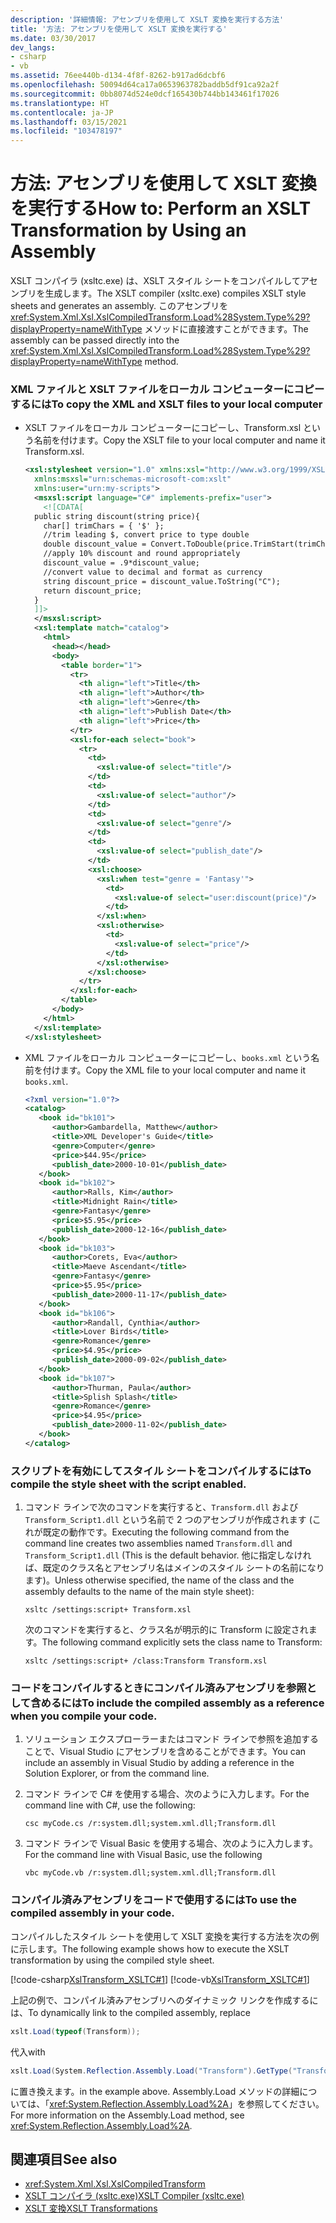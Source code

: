 ```yaml
---
description: '詳細情報: アセンブリを使用して XSLT 変換を実行する方法'
title: '方法: アセンブリを使用して XSLT 変換を実行する'
ms.date: 03/30/2017
dev_langs:
- csharp
- vb
ms.assetid: 76ee440b-d134-4f8f-8262-b917ad6dcbf6
ms.openlocfilehash: 50094d64ca17a0653963782baddb5df91ca92a2f
ms.sourcegitcommit: 0bb8074d524e0dcf165430b744bb143461f17026
ms.translationtype: HT
ms.contentlocale: ja-JP
ms.lasthandoff: 03/15/2021
ms.locfileid: "103478197"
---
```

# <a name="how-to-perform-an-xslt-transformation-by-using-an-assembly"></a><span data-ttu-id="747c9-103">方法: アセンブリを使用して XSLT 変換を実行する</span><span class="sxs-lookup"><span data-stu-id="747c9-103">How to: Perform an XSLT Transformation by Using an Assembly</span></span>

<span data-ttu-id="747c9-104">XSLT コンパイラ (xsltc.exe) は、XSLT スタイル シートをコンパイルしてアセンブリを生成します。</span><span class="sxs-lookup"><span data-stu-id="747c9-104">The XSLT compiler (xsltc.exe) compiles XSLT style sheets and generates an assembly.</span></span> <span data-ttu-id="747c9-105">このアセンブリを <xref:System.Xml.Xsl.XslCompiledTransform.Load%28System.Type%29?displayProperty=nameWithType> メソッドに直接渡すことができます。</span><span class="sxs-lookup"><span data-stu-id="747c9-105">The assembly can be passed directly into the <xref:System.Xml.Xsl.XslCompiledTransform.Load%28System.Type%29?displayProperty=nameWithType> method.</span></span>  
  
### <a name="to-copy-the-xml-and-xslt-files-to-your-local-computer"></a><span data-ttu-id="747c9-106">XML ファイルと XSLT ファイルをローカル コンピューターにコピーするには</span><span class="sxs-lookup"><span data-stu-id="747c9-106">To copy the XML and XSLT files to your local computer</span></span>  
  
- <span data-ttu-id="747c9-107">XSLT ファイルをローカル コンピューターにコピーし、Transform.xsl という名前を付けます。</span><span class="sxs-lookup"><span data-stu-id="747c9-107">Copy the XSLT file to your local computer and name it Transform.xsl.</span></span>  
  
    ```xml  
    <xsl:stylesheet version="1.0" xmlns:xsl="http://www.w3.org/1999/XSL/Transform"  
      xmlns:msxsl="urn:schemas-microsoft-com:xslt"  
      xmlns:user="urn:my-scripts">  
      <msxsl:script language="C#" implements-prefix="user">  
        <![CDATA[  
      public string discount(string price){  
        char[] trimChars = { '$' };  
        //trim leading $, convert price to type double  
        double discount_value = Convert.ToDouble(price.TrimStart(trimChars));  
        //apply 10% discount and round appropriately  
        discount_value = .9*discount_value;  
        //convert value to decimal and format as currency  
        string discount_price = discount_value.ToString("C");  
        return discount_price;  
      }  
      ]]>  
      </msxsl:script>  
      <xsl:template match="catalog">  
        <html>  
          <head></head>  
          <body>  
            <table border="1">  
              <tr>  
                <th align="left">Title</th>  
                <th align="left">Author</th>  
                <th align="left">Genre</th>  
                <th align="left">Publish Date</th>  
                <th align="left">Price</th>  
              </tr>  
              <xsl:for-each select="book">  
                <tr>  
                  <td>  
                    <xsl:value-of select="title"/>  
                  </td>  
                  <td>  
                    <xsl:value-of select="author"/>  
                  </td>  
                  <td>  
                    <xsl:value-of select="genre"/>  
                  </td>  
                  <td>  
                    <xsl:value-of select="publish_date"/>  
                  </td>  
                  <xsl:choose>  
                    <xsl:when test="genre = 'Fantasy'">  
                      <td>  
                        <xsl:value-of select="user:discount(price)"/>  
                      </td>  
                    </xsl:when>  
                    <xsl:otherwise>  
                      <td>  
                        <xsl:value-of select="price"/>  
                      </td>  
                    </xsl:otherwise>  
                  </xsl:choose>  
                </tr>  
              </xsl:for-each>  
            </table>  
          </body>  
        </html>  
      </xsl:template>  
    </xsl:stylesheet>  
    ```  
  
- <span data-ttu-id="747c9-108">XML ファイルをローカル コンピューターにコピーし、`books.xml` という名前を付けます。</span><span class="sxs-lookup"><span data-stu-id="747c9-108">Copy the XML file to your local computer and name it `books.xml`.</span></span>  
  
    ```xml  
    <?xml version="1.0"?>  
    <catalog>  
       <book id="bk101">  
          <author>Gambardella, Matthew</author>  
          <title>XML Developer's Guide</title>  
          <genre>Computer</genre>  
          <price>$44.95</price>  
          <publish_date>2000-10-01</publish_date>  
       </book>  
       <book id="bk102">  
          <author>Ralls, Kim</author>  
          <title>Midnight Rain</title>  
          <genre>Fantasy</genre>  
          <price>$5.95</price>  
          <publish_date>2000-12-16</publish_date>  
       </book>  
       <book id="bk103">  
          <author>Corets, Eva</author>  
          <title>Maeve Ascendant</title>  
          <genre>Fantasy</genre>  
          <price>$5.95</price>  
          <publish_date>2000-11-17</publish_date>  
       </book>  
       <book id="bk106">  
          <author>Randall, Cynthia</author>  
          <title>Lover Birds</title>  
          <genre>Romance</genre>  
          <price>$4.95</price>  
          <publish_date>2000-09-02</publish_date>  
       </book>  
       <book id="bk107">  
          <author>Thurman, Paula</author>  
          <title>Splish Splash</title>  
          <genre>Romance</genre>  
          <price>$4.95</price>  
          <publish_date>2000-11-02</publish_date>  
       </book>  
    </catalog>  
    ```  
  
### <a name="to-compile-the-style-sheet-with-the-script-enabled"></a><span data-ttu-id="747c9-109">スクリプトを有効にしてスタイル シートをコンパイルするには</span><span class="sxs-lookup"><span data-stu-id="747c9-109">To compile the style sheet with the script enabled.</span></span>  
  
1. <span data-ttu-id="747c9-110">コマンド ラインで次のコマンドを実行すると、`Transform.dll` および `Transform_Script1.dll` という名前で 2 つのアセンブリが作成されます (これが既定の動作です。</span><span class="sxs-lookup"><span data-stu-id="747c9-110">Executing the following command from the command line creates two assemblies named `Transform.dll` and `Transform_Script1.dll` (This is the default behavior.</span></span> <span data-ttu-id="747c9-111">他に指定しなければ、既定のクラス名とアセンブリ名はメインのスタイル シートの名前になります)。</span><span class="sxs-lookup"><span data-stu-id="747c9-111">Unless otherwise specified, the name of the class and the assembly defaults to the name of the main style sheet):</span></span>  
  
    ```console  
    xsltc /settings:script+ Transform.xsl  
    ```
  
    <span data-ttu-id="747c9-112">次のコマンドを実行すると、クラス名が明示的に Transform に設定されます。</span><span class="sxs-lookup"><span data-stu-id="747c9-112">The following command explicitly sets the class name to Transform:</span></span>  
  
    ```console  
    xsltc /settings:script+ /class:Transform Transform.xsl  
    ```  
  
### <a name="to-include-the-compiled-assembly-as-a-reference-when-you-compile-your-code"></a><span data-ttu-id="747c9-113">コードをコンパイルするときにコンパイル済みアセンブリを参照として含めるには</span><span class="sxs-lookup"><span data-stu-id="747c9-113">To include the compiled assembly as a reference when you compile your code.</span></span>  
  
1. <span data-ttu-id="747c9-114">ソリューション エクスプローラーまたはコマンド ラインで参照を追加することで、Visual Studio にアセンブリを含めることができます。</span><span class="sxs-lookup"><span data-stu-id="747c9-114">You can include an assembly in Visual Studio by adding a reference in the Solution Explorer, or from the command line.</span></span>  
  
2. <span data-ttu-id="747c9-115">コマンド ラインで C# を使用する場合、次のように入力します。</span><span class="sxs-lookup"><span data-stu-id="747c9-115">For the command line with C#, use the following:</span></span>  
  
    ```console  
    csc myCode.cs /r:system.dll;system.xml.dll;Transform.dll  
    ```  
  
3. <span data-ttu-id="747c9-116">コマンド ラインで Visual Basic を使用する場合、次のように入力します。</span><span class="sxs-lookup"><span data-stu-id="747c9-116">For the command line with Visual Basic, use the following</span></span>  
  
    ```console  
    vbc myCode.vb /r:system.dll;system.xml.dll;Transform.dll  
    ```  
  
### <a name="to-use-the-compiled-assembly-in-your-code"></a><span data-ttu-id="747c9-117">コンパイル済みアセンブリをコードで使用するには</span><span class="sxs-lookup"><span data-stu-id="747c9-117">To use the compiled assembly in your code.</span></span>  
  
<span data-ttu-id="747c9-118">コンパイルしたスタイル シートを使用して XSLT 変換を実行する方法を次の例に示します。</span><span class="sxs-lookup"><span data-stu-id="747c9-118">The following example shows how to execute the XSLT transformation by using the compiled style sheet.</span></span>  
  
[!code-csharp[XslTransform_XSLTC#1](../../../../samples/snippets/csharp/VS_Snippets_Data/XslTransform_XSLTC/CS/XslTransform_XSLTC.cs#1)]
[!code-vb[XslTransform_XSLTC#1](../../../../samples/snippets/visualbasic/VS_Snippets_Data/XslTransform_XSLTC/VB/XslTransform_XSLTC.vb#1)]  
  
<span data-ttu-id="747c9-119">上記の例で、コンパイル済みアセンブリへのダイナミック リンクを作成するには、</span><span class="sxs-lookup"><span data-stu-id="747c9-119">To dynamically link to the compiled assembly, replace</span></span>
  
```csharp  
xslt.Load(typeof(Transform));  
```  
  
<span data-ttu-id="747c9-120">代入</span><span class="sxs-lookup"><span data-stu-id="747c9-120">with</span></span>  
  
```csharp
xslt.Load(System.Reflection.Assembly.Load("Transform").GetType("Transform"));  
```
  
<span data-ttu-id="747c9-121">に置き換えます。</span><span class="sxs-lookup"><span data-stu-id="747c9-121">in the example above.</span></span> <span data-ttu-id="747c9-122">Assembly.Load メソッドの詳細については、「<xref:System.Reflection.Assembly.Load%2A>」を参照してください。</span><span class="sxs-lookup"><span data-stu-id="747c9-122">For more information on the Assembly.Load method, see <xref:System.Reflection.Assembly.Load%2A>.</span></span>  
  
## <a name="see-also"></a><span data-ttu-id="747c9-123">関連項目</span><span class="sxs-lookup"><span data-stu-id="747c9-123">See also</span></span>

- <xref:System.Xml.Xsl.XslCompiledTransform>
- [<span data-ttu-id="747c9-124">XSLT コンパイラ (xsltc.exe)</span><span class="sxs-lookup"><span data-stu-id="747c9-124">XSLT Compiler (xsltc.exe)</span></span>](xslt-compiler-xsltc-exe.md)
- [<span data-ttu-id="747c9-125">XSLT 変換</span><span class="sxs-lookup"><span data-stu-id="747c9-125">XSLT Transformations</span></span>](xslt-transformations.md)
